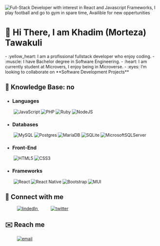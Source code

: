 
![Full-Stack Developer with interest in React and Javascript Frameworks, I play football and go to gym in spare time, Availible for new oppertunities](https://user-images.githubusercontent.com/57441621/225252472-9bf0977f-ca52-4463-9529-839953289fd5.png)
<h1>👋 Hi There, I am Khadim (Morteza) Tawakuli</h1>
- :yellow_heart: I am a profissional fullstack developer who enjoy coding.
- :muscle: I have Bachelor degree in Software Engineering.
- :heart: I am currently student at Microvers, I enjoy being in Microverse.
- :eyes: I’m looking to collaborate on **Software Development Projects**










## 👀 Knowledge Base: no

- ### Languages
&ensp;&ensp;&ensp;&ensp;![JavaScript](https://img.shields.io/badge/javascript-%23323330.svg?style=for-the-badge&logo=javascript&logoColor=%23F7DF1E)  ![PHP](https://img.shields.io/badge/php-%23777BB4.svg?style=for-the-badge&logo=php&logoColor=white) ![Ruby](https://img.shields.io/badge/ruby-%23CC342D.svg?style=for-the-badge&logo=ruby&logoColor=white) ![NodeJS](https://img.shields.io/badge/node.js-6DA55F?style=for-the-badge&logo=node.js&logoColor=white)
- ### Databases
&ensp;&ensp;&ensp;&ensp;![MySQL](https://img.shields.io/badge/mysql-%2300f.svg?style=for-the-badge&logo=mysql&logoColor=white) ![Postgres](https://img.shields.io/badge/postgres-%23316192.svg?style=for-the-badge&logo=postgresql&logoColor=white)  ![MariaDB](https://img.shields.io/badge/MariaDB-003545?style=for-the-badge&logo=mariadb&logoColor=white)  ![SQLite](https://img.shields.io/badge/sqlite-%2307405e.svg?style=for-the-badge&logo=sqlite&logoColor=white) ![MicrosoftSQLServer](https://img.shields.io/badge/Microsoft%20SQL%20Sever-CC2927?style=for-the-badge&logo=microsoft%20sql%20server&logoColor=white)
- ### Front-End
&ensp;&ensp;&ensp;&ensp;![HTML5](https://img.shields.io/badge/html5-%23E34F26.svg?style=for-the-badge&logo=html5&logoColor=white)  ![CSS3](https://img.shields.io/badge/css3-%231572B6.svg?style=for-the-badge&logo=css3&logoColor=white)
- ### Frameworks
&ensp;&ensp;&ensp;&ensp;![React](https://img.shields.io/badge/react-%2320232a.svg?style=for-the-badge&logo=react&logoColor=%2361DAFB)   ![React Native](https://img.shields.io/badge/react_native-%2320232a.svg?style=for-the-badge&logo=react&logoColor=%2361DAFB) ![Bootstrap](https://img.shields.io/badge/bootstrap-%23563D7C.svg?style=for-the-badge&logo=bootstrap&logoColor=white) ![MUI](https://img.shields.io/badge/MUI-%230081CB.svg?style=for-the-badge&logo=material-ui&logoColor=white)

## 🤝 Connect with me
<div>
  <div>
    &ensp;&ensp;&ensp;&ensp;&ensp; <a  href="https://www.linkedin.com/in/morteza-tawakuli-904818170" target="_blank">
      <img src="https://img.shields.io/badge/Linked%20In-0A66C2.svg?style=for-the-badge&logo=linkedin&logoColor=white" alt="lindedIn"/>
    </a>
    &ensp;&ensp;&ensp;&ensp;&ensp; <a href="https://twitter.com/KhadimTawakuli" target="_blank">
     <img src="https://img.shields.io/badge/Twitter-1DA1F2.svg?style=for-the-badge&logo=twitter&logoColor=white" alt="twitter"/>
    </a>
  </div>
</div>

## ✉️ Reach me


<p>
  &ensp;&ensp;&ensp;&ensp;&ensp; <a href="mailto:tawakuli456@gmail.com?subject=Feedback%20From%20Github&body=Hello," target="_blank">
    <img src="https://img.shields.io/badge/Gmail-D14836?style=for-the-badge&logo=gmail&logoColor=white" alt="email"/>
  </a>
</p>


